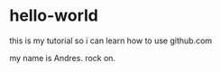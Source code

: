 # hello-world
this is my tutorial so i can learn how to use github.com

my name is Andres. rock on.
